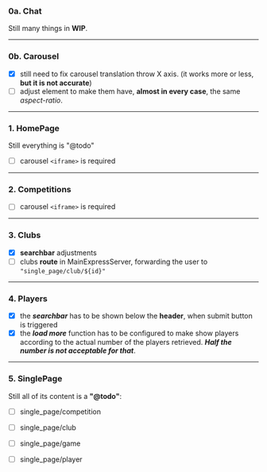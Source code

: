 ### 0a. Chat
Still many things in **WIP**.

---
### 0b. Carousel
- [x] still need to fix carousel translation throw X axis. (it works more or less, **but it is not accurate**)
- [ ] adjust element to make them have, **almost in every case**, the same *aspect-ratio*.

---
### 1. HomePage
Still everything is "@todo" 
- [ ] carousel `<iframe>` is required

---
### 2. Competitions
- [ ] carousel `<iframe>` is required

---
### 3. Clubs
- [x] **searchbar** adjustments
- [ ] clubs **route** in MainExpressServer, forwarding the user to `"single_page/club/${id}"` 

---
### 4. Players
- [x] the ***searchbar*** has to be shown below the **header**, when submit button is triggered
- [x] the ***load more*** function has to be configured to make show players according to the actual number of the players retrieved. ***Half the number is not acceptable for that***.
---
### 5. SinglePage
Still all of its content is a **"@todo"**:
- [ ] single_page/competition
- [ ] single_page/club
- [ ] single_page/game
- [ ] single_page/player


